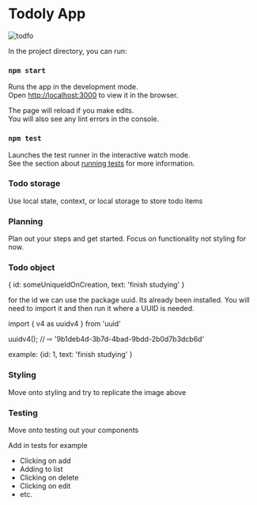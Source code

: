 # Todoly App

![todfo](https://github.com/user-attachments/assets/2d2ca16d-a6ca-4d72-9a2b-804fbae2a81d)

In the project directory, you can run:

### `npm start`

Runs the app in the development mode.\
Open [http://localhost:3000](http://localhost:3000) to view it in the browser.

The page will reload if you make edits.\
You will also see any lint errors in the console.

### `npm test`

Launches the test runner in the interactive watch mode.\
See the section about [running tests](https://facebook.github.io/create-react-app/docs/running-tests) for more information.

### Todo storage

Use local state, context, or local storage to store todo items

### Planning

Plan out your steps and get started. Focus on functionality not styling for now.

### Todo object

{ id: someUniqueIdOnCreation, text: 'finish studying' }

for the id we can use the package uuid. Its already been installed.
You will need to import it and then run it where a UUID is needed.

import { v4 as uuidv4 } from 'uuid'

uuidv4(); // ⇨ '9b1deb4d-3b7d-4bad-9bdd-2b0d7b3dcb6d'

example:
{id: 1, text: 'finish studying' }

### Styling

Move onto styling and try to replicate the image above

### Testing

Move onto testing out your components

Add in tests for example

- Clicking on add
- Adding to list
- Clicking on delete
- Clicking on edit
- etc.
